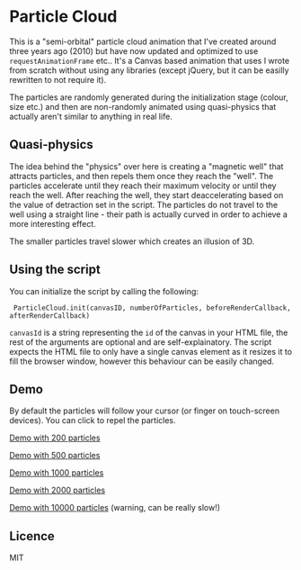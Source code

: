 Particle Cloud
==============

This is a "semi-orbital" particle cloud animation that I've created around three years ago (2010) but have now 
updated and optimized to use `requestAnimationFrame` etc.. It's a Canvas based animation that uses I wrote from 
scratch without using any libraries (except jQuery, but it can be easilly rewritten to not require it).

The particles are randomly generated during the initialization stage (colour, size etc.) and then are non-randomly 
animated using quasi-physics that actually aren't similar to anything in real life.

Quasi-physics
-------------

The idea behind the "physics" over here is creating a "magnetic well" that attracts particles, and then repels them 
once they reach the "well". The particles accelerate until they reach their maximum velocity or until they reach the 
well. After reaching the well, they start deaccelerating based on the value of detraction set in the script. The 
particles do not travel to the well using a straight line - their path is actually curved in order to achieve a more 
interesting effect.

The smaller particles travel slower which creates an illusion of 3D.

Using the script
----------------
You can initialize the script by calling the following:

     ParticleCloud.init(canvasID, numberOfParticles, beforeRenderCallback, afterRenderCallback)
     
`canvasId` is a string representing the `id` of the canvas in your HTML file, the rest of the arguments are optional 
and are self-explainatory. The script expects the HTML file to only have a single canvas element as it resizes it to 
fill the browser window, however this behaviour can be easily changed.

Demo
----
By default the particles will follow your cursor (or finger on touch-screen devices). You can click to repel 
the particles.

[Demo with 200 particles](http://theycallmemagic.co.uk/demo/particles/index.html)

[Demo with 500 particles](http://theycallmemagic.co.uk/demo/particles/index.html?500)

[Demo with 1000 particles](http://theycallmemagic.co.uk/demo/particles/index.html?1000)

[Demo with 2000 particles](http://theycallmemagic.co.uk/demo/particles/index.html?2000)

[Demo with 10000 particles](http://theycallmemagic.co.uk/demo/particles/index.html?10000) 
(warning, can be really slow!)

Licence
-------
MIT
